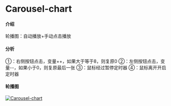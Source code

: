 # Carousel-chart

#### 介绍
轮播图：自动播放+手动点击播放
#### 分析
①：右侧按钮点击，变量++，如果大于等于8，则复原0
②：左侧按钮点击，变量--，如果小于0，则复原最后一张
③：鼠标经过暂停定时器
④：鼠标离开开启定时器


#### 轮播图
[![Carousel-chart](https://img.17carat.cn/2024/04/github/Carousel-chart.png "Carousel-chart")](https://img.17carat.cn/2024/04/github/Carousel-chart.png "Carousel-chart")

